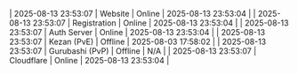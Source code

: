 | 2025-08-13 23:53:07 | Website | Online | 2025-08-13 23:53:04 |
| 2025-08-13 23:53:07 | Registration | Online | 2025-08-13 23:53:04 |
| 2025-08-13 23:53:07 | Auth Server | Online | 2025-08-13 23:53:04 |
| 2025-08-13 23:53:07 | Kezan (PvE) | Offline | 2025-08-03 17:58:02 |
| 2025-08-13 23:53:07 | Gurubashi (PvP) | Offline | N/A |
| 2025-08-13 23:53:07 | Cloudflare | Online | 2025-08-13 23:53:04 |
